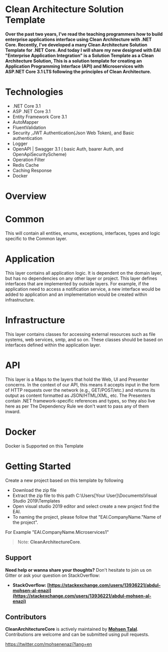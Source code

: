 # Clean Architecture Solution Template


**Over the past two years, I’ve read the teaching programmers how to build enterprise applications interface using Clean Architecture with .NET Core. Recently, I’ve developed a many Clean Architecture Solution Template for .NET Core.
And today I will share my new designed with EAI "Enterprise Application Integration" is a Solution Template as a Clean Architecture Solution,
This is a solution template for creating an Application Programming Interface (API) and Microservices with ASP.NET Core 3.1 LTS following the principles of Clean Architecture.**


# Technologies
 * .NET Core 3.1
 * ASP .NET Core 3.1
 * Entity Framework Core 3.1
 * AutoMapper
 * FluentValidation
 * Security ,JWT Authentication(Json Web Token), and Basic authentication
 * Logger
 * OpenAPI | Swagger 3.1 ( basic Auth, baarer Auth, and OpenApiSecurityScheme)
 * Operation Filter
 * Redis Cache
 * Caching Response
 * Docker
 
# Overview 
 # Common
 This will contain all entities, enums, exceptions, interfaces, types and logic specific to the Common layer.

 # Application
This layer contains all application logic. It is dependent on the domain layer, but has no dependencies on any other layer or project. This layer defines interfaces that are implemented by outside layers. For example, if the application need to access a notification service, a new interface would be added to application and an implementation would be created within infrastructure.

 # Infrastructure
 This layer contains classes for accessing external resources such as file systems, web services, smtp, and so on. These classes should be based on interfaces defined within     the application layer.
 
 # API
 This layer is a Maps to the layers that hold the Web, UI and Presenter concerns. In the context of our API, this means it accepts input in the form of HTTP requests over the   network (e.g., GET/POST/etc.) and returns its output as content formatted as JSON/HTML/XML, etc. The Presenters contain .NET framework-specific references and types, so they also live here as per The Dependency Rule we don't want to pass any of them inward.
 
 # Docker
 Docker is Supported on this Template

 # Getting Started

Create a new project based on this template by following 
 * Download the zip file
 * Extract the zip file to this path
C:\Users\[Your User]\Documents\Visual Studio 2019\Templates
 * Open visual studio 2019 editor and select create a new project find the EAI. 
 * To naming the project, please follow that "EAI.CompanyName."Name of the project".
  
  For Example "EAI.CompanyName.Microservices1"

> Note: **CleanArchitectureCore**.
## Support

**Need help or wanna share your thoughts?** Don't hesitate to join us on Gitter or ask your question on StackOverflow:

- **StackOverflow: [https://stackexchange.com/users/13936221/abdul-mohsen-al-enazi](https://stackexchange.com/users/13936221/abdul-mohsen-al-enazi)**

## Contributors

**CleanArchitectureCore** is actively maintained by **[Mohsen Talal](https://github.com/mohsenTalal)**. Contributions are welcome and can be submitted using pull requests.

https://twitter.com/mohsenenazi?lang=en
